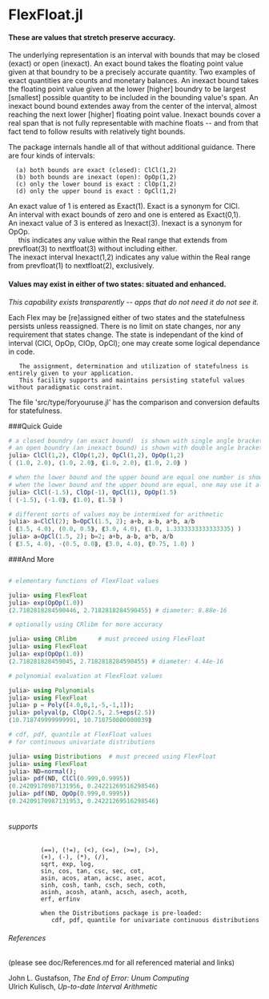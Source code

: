# FlexFloat.jl
####

#### These are values that stretch preserve accuracy.

The underlying representation is an interval with bounds that may be closed (exact) or open (inexact).  An exact bound takes the floating point value given at that boundry to be a precisely accurate quantity.  Two examples of exact quantities are counts and monetary balances. An inexact bound takes the floating point value given at the lower [higher] boundry to be largest [smallest] possible quantity to be included in the bounding value's span.  An inexact bound bound extendes away from the center of the interval, almost reaching the next lower [higher] floating point value.  Inexact bounds cover a real span that is not fully representable with machine floats -- and from that fact tend to follow results with relatively tight bounds.

The package internals handle all of that without additional guidance.  There are four kinds of intervals:

      (a) both bounds are exact (closed): ClCl(1,2)
      (b) both bounds are inexact (open): OpOp(1,2)
      (c) only the lower bound is exact : ClOp(1,2)
      (d) only the upper bound is exact : OpCl(1,2)

An exact value of 1 is entered as Exact(1).  Exact is a synonym for ClCl.</br>
An interval with exact bounds of zero and one is entered as Exact(0,1).</br>
An inexact value of 3 is entered as Inexact(3).  Inexact is a synonym for OpOp.</br>
&nbsp;&nbsp;&nbsp;&nbsp;&nbsp;this indicates any value within the Real range that extends from prevfloat(3) to nextfloat(3) without including either.</br>
The inexact interval Inexact(1,2) indicates any value within the Real range from prevfloat(1) to nextfloat(2), exclusively.

#### Values may exist in either of two states: situated and enhanced.

*This capability exists transparently -- apps that do not need it do not see it.*

Each Flex may be [re]assigned either of two states and the statefulness persists unless reassigned.
There is no limit on state changes, nor any requirement that states change.  The state is independant of the kind of interval (ClCl, OpOp, ClOp, OpCl); one may create some logical dependance in code.

       The assignment, determination and utilization of statefulness is entirely given to your application.
       This facility supports and maintains persisting stateful values without paradigmatic constraint.

The file 'src/type/foryouruse.jl' has the comparison and conversion defaults for statefulness.
 



###Quick Guide

```julia
# a closed boundry (an exact bound)  is shown with single angle brackets
# an open boundry (an inexact bound) is shown with double angle brackets
julia> ClCl(1,2), ClOp(1,2), OpCl(1,2), OpOp(1,2)
( ⟨1.0, 2.0⟩, ⟨1.0, 2.0⟫, ⟪1.0, 2.0⟩, ⟪1.0, 2.0⟫ )

# when the lower bound and the upper bound are equal one number is shown
# when the lower bound and the upper bound are equal, one may use it alone
julia> ClCl(-1.5), ClOp(-1), OpCl(1), OpOp(1.5)
( ⟨-1.5⟩, ⟨-1.0⟫, ⟪1.0⟩, ⟪1.5⟫ )

# different sorts of values may be intermixed for arithmetic
julia> a=ClCl(2); b=OpCl(1.5, 2); a+b, a-b, a*b, a/b
( ⟪3.5, 4.0⟩, ⟨0.0, 0.5⟫, ⟪3.0, 4.0⟩, ⟪1.0, 1.3333333333333335⟩ )
julia> a=OpCl(1.5, 2); b=2; a+b, a-b, a*b, a/b
( ⟪3.5, 4.0⟩, -⟨0.5, 0.0⟫, ⟪3.0, 4.0⟩, ⟪0.75, 1.0⟩ )

```

###And More

```julia

# elementary functions of FlexFloat values

julia> using FlexFloat
julia> exp(OpOp(1.0))
⟨2.7182818284590446, 2.7182818284590455⟩ # diameter: 8.88e-16

# optionally using CRlibm for more accuracy

julia> using CRlibm      # must preceed using FlexFloat
julia> using FlexFloat
julia> exp(OpOp(1.0))
⟨2.718281828459045, 2.7182818284590455⟩ # diameter: 4.44e-16

# polynomial evaluation at FlexFloat values

julia> using Polynomials
julia> using FlexFloat
julia> p = Poly([4.0,8,1,-5,-1,1]);
julia> polyval(p, ClOp(2.5, 2.5+eps(2.5))
⟨10.718749999999991, 10.718750000000039⟫

# cdf, pdf, quantile at FlexFloat values
# for continuous univariate distributions

julia> using Distributions  # must preceed using FlexFloat
julia> using FlexFloat
julia> ND=normal();
julia> pdf(ND, ClCl(0.999,0.9995))
⟨0.24209170987131956, 0.24221269516298546⟩
julia> pdf(ND, OpOp(0.999,0.9995))
⟨0.24209170987131953, 0.24221269516298546⟩



```

###### supports
             (==), (!=), (<), (<=), (>=), (>),
             (+), (-), (*), (/),
             sqrt, exp, log,
             sin, cos, tan, csc, sec, cot,
             asin, acos, atan, acsc, asec, acot,
             sinh, cosh, tanh, csch, sech, coth,
             asinh, acosh, atanh, acsch, asech, acoth,
             erf, erfinv

             when the Distributions package is pre-loaded:
                cdf, pdf, quantile for univariate continuous distributions

###### References
(please see doc/References.md for all referenced material and links)

John L. Gustafson, *The End of Error: Unum Computing*</br>
Ulrich Kulisch, *Up-to-date Interval Arithmetic*

